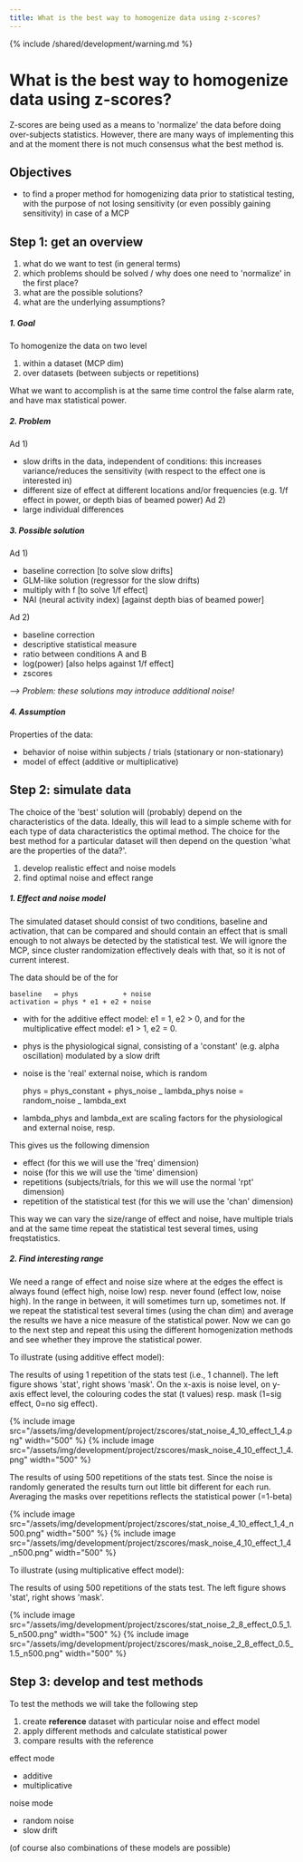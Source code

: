 ```yaml
---
title: What is the best way to homogenize data using z-scores?
---
```


{% include /shared/development/warning.md %}

# What is the best way to homogenize data using z-scores?

Z-scores are being used as a means to 'normalize' the data before doing over-subjects statistics. However, there are many ways of implementing this and at the moment there is not much consensus what the best method is.

## Objectives

- to find a proper method for homogenizing data prior to statistical testing, with the purpose of not losing sensitivity (or even possibly gaining sensitivity) in case of a MCP

## Step 1: get an overview

1.  what do we want to test (in general terms)
2.  which problems should be solved / why does one need to 'normalize' in the first place?
3.  what are the possible solutions?
4.  what are the underlying assumptions?

##### 1. Goal

To homogenize the data on two level

1.  within a dataset (MCP dim)
2.  over datasets (between subjects or repetitions)

What we want to accomplish is at the same time control the false alarm rate, and have max statistical power.

##### 2. Problem

Ad 1)

- slow drifts in the data, independent of conditions: this increases variance/reduces the sensitivity (with respect to the effect one is interested in)
- different size of effect at different locations and/or frequencies (e.g. 1/f effect in power, or depth bias of beamed power)
  Ad 2)
- large individual differences

##### 3. Possible solution

Ad 1)

- baseline correction [to solve slow drifts]
- GLM-like solution (regressor for the slow drifts)
- multiply with f [to solve 1/f effect]
- NAI (neural activity index) [against depth bias of beamed power]

Ad 2)

- baseline correction
- descriptive statistical measure
- ratio between conditions A and B
- log(power) [also helps against 1/f effect]
- zscores

_--> Problem: these solutions may introduce additional noise!_

##### 4. Assumption

Properties of the data:

- behavior of noise within subjects / trials (stationary or non-stationary)
- model of effect (additive or multiplicative)

## Step 2: simulate data

The choice of the 'best' solution will (probably) depend on the characteristics of the data. Ideally, this will lead to a simple scheme with for each type of data characteristics the optimal method. The choice for the best method for a particular dataset will then depend on the question 'what are the properties of the data?'.

1.  develop realistic effect and noise models
2.  find optimal noise and effect range


##### 1. Effect and noise model

The simulated dataset should consist of two conditions, baseline and activation, that can be compared and should contain an effect that is small enough to not always be detected by the statistical test. We will ignore the MCP, since cluster randomization effectively deals with that, so it is not of current interest.

The data should be of the for

    baseline   = phys           + noise
    activation = phys * e1 + e2 + noise

- with for the additive effect model: e1 = 1, e2 > 0, and for the multiplicative effect model: e1 > 1, e2 = 0.
- phys is the physiological signal, consisting of a 'constant' (e.g. alpha oscillation) modulated by a slow drift
- noise is the 'real' external noise, which is random

  phys = phys_constant + phys_noise _ lambda_phys
  noise = random_noise _ lambda_ext

- lambda_phys and lambda_ext are scaling factors for the physiological and external noise, resp.

This gives us the following dimension

- effect (for this we will use the 'freq' dimension)
- noise (for this we will use the 'time' dimension)
- repetitions (subjects/trials, for this we will use the normal 'rpt' dimension)
- repetition of the statistical test (for this we will use the 'chan' dimension)

This way we can vary the size/range of effect and noise, have multiple trials and at the same time repeat the statistical test several times, using freqstatistics.

##### 2. Find interesting range

We need a range of effect and noise size where at the edges the effect is always found (effect high, noise low) resp. never found (effect low, noise high). In the range in between, it will sometimes turn up, sometimes not. If we repeat the statistical test several times (using the chan dim) and average the results we have a nice measure of the statistical power. Now we can go to the next step and repeat this using the different homogenization methods and see whether they improve the statistical power.

To illustrate (using additive effect model):

The results of using 1 repetition of the stats test (i.e., 1 channel). The left figure shows 'stat', right shows 'mask'. On the x-axis is noise level, on y-axis effect level, the colouring codes the stat (t values) resp. mask (1=sig effect, 0=no sig effect).

{% include image src="/assets/img/development/project/zscores/stat_noise_4_10_effect_1_4.png" width="500" %}
{% include image src="/assets/img/development/project/zscores/mask_noise_4_10_effect_1_4.png" width="500" %}

The results of using 500 repetitions of the stats test. Since the noise is randomly generated the results turn out little bit different for each run. Averaging the masks over repetitions reflects the statistical power (=1-beta)

{% include image src="/assets/img/development/project/zscores/stat_noise_4_10_effect_1_4_n500.png" width="500" %}
{% include image src="/assets/img/development/project/zscores/mask_noise_4_10_effect_1_4_n500.png" width="500" %}

To illustrate (using multiplicative effect model):

The results of using 500 repetitions of the stats test. The left figure shows 'stat', right shows 'mask'.

{% include image src="/assets/img/development/project/zscores/stat_noise_2_8_effect_0.5_1.5_n500.png" width="500" %}
{% include image src="/assets/img/development/project/zscores/mask_noise_2_8_effect_0.5_1.5_n500.png" width="500" %}

## Step 3: develop and test methods

To test the methods we will take the following step

1.  create **reference** dataset with particular noise and effect model
2.  apply different methods and calculate statistical power
3.  compare results with the reference

effect mode

- additive
- multiplicative

noise mode

- random noise
- slow drift

(of course also combinations of these models are possible)
